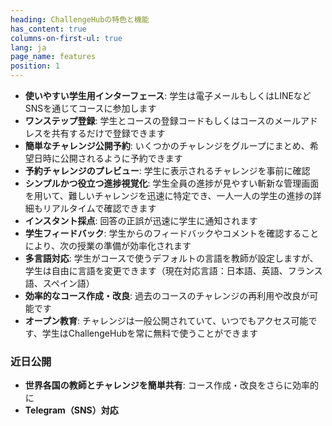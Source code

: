 ```yaml
---
heading: ChallengeHubの特色と機能
has_content: true
columns-on-first-ul: true
lang: ja
page_name: features
position: 1
---
```

- __使いやすい学生用インターフェース__: 学生は電子メールもしくはLINEなどSNSを通じてコースに参加します
- __ワンステップ登録__: 学生とコースの登録コードもしくはコースのメールアドレスを共有するだけで登録できます
- __簡単なチャレンジ公開予約__: いくつかのチャレンジをグループにまとめ、希望日時に公開されるように予約できます
- __予約チャレンジのプレビュー__: 学生に表示されるチャレンジを事前に確認
- __シンプルかつ役立つ進捗視覚化__: 学生全員の進捗が見やすい斬新な管理画面を用いて、難しいチャレンジを迅速に特定でき、一人一人の学生の進捗の詳細もリアルタイムで確認できます
- __インスタント採点__: 回答の正誤が迅速に学生に通知されます
- __学生フィードバック__: 学生からのフィードバックやコメントを確認することにより、次の授業の準備が効率化されます
- __多言語対応__: 学生がコースで使うデフォルトの言語を教師が設定しますが、学生は自由に言語を変更できます（現在対応言語：日本語、英語、フランス語、スペイン語）
- __効率的なコース作成・改良__: 過去のコースのチャレンジの再利用や改良が可能です
- __オープン教育__: チャレンジは一般公開されていて、いつでもアクセス可能です、学生はChallengeHubを常に無料で使うことができます

### 近日公開

- __世界各国の教師とチャレンジを簡単共有__: コース作成・改良をさらに効率的に
- __Telegram（SNS）対応__
